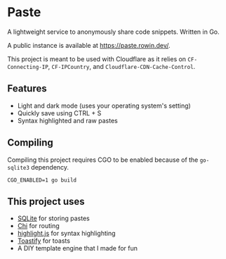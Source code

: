 # Paste

A lightweight service to anonymously share code snippets. Written in Go.

A public instance is available at https://paste.rowin.dev/.

This project is meant to be used with Cloudflare as it relies on `CF-Connecting-IP`, `CF-IPCountry`,
and `Cloudflare-CDN-Cache-Control`.

## Features

- Light and dark mode (uses your operating system's setting)
- Quickly save using CTRL + S
- Syntax highlighted and raw pastes

## Compiling

Compiling this project requires CGO to be enabled because of the `go-sqlite3` dependency.

`CGO_ENABLED=1 go build`

## This project uses

- [SQLite](https://github.com/mattn/go-sqlite3) for storing pastes
- [Chi](https://github.com/go-chi/chi) for routing
- [highlight.js](https://highlightjs.org/) for syntax highlighting
- [Toastify](https://github.com/apvarun/toastify-js) for toasts
- A DIY template engine that I made for fun
